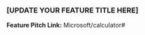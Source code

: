 <!--
STOP!!!

1. Do not continue with this pull request unless your approved feature pitch has moved into pre-production in https://github.com/Microsoft/calculator/projects/1.

2. Be sure you have reviewed the workflow for this repo: https://github.com/Microsoft/calculator-specs#workflow.

3. Make sure you've renamed your spec file to README.md, and that it's within a new subfolder under "active/".
-->

### [UPDATE YOUR FEATURE TITLE HERE]

**Feature Pitch Link:** Microsoft/calculator#<featurePitchIssueNumber>
<!--
Change <featurePitchIssueNumber> to be the actual number of the Issue tracking the feature pitch in the Calculator repo.
-->
